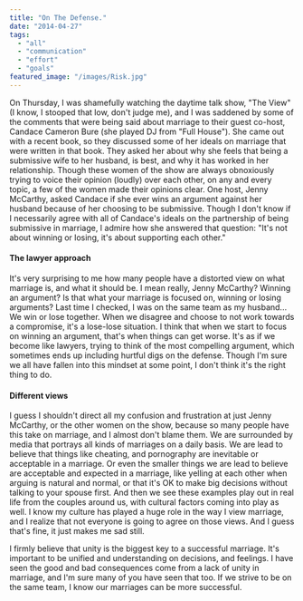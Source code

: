 ```yaml
---
title: "On The Defense."
date: "2014-04-27"
tags:
  - "all"
  - "communication"
  - "effort"
  - "goals"
featured_image: "/images/Risk.jpg"
---
```


On Thursday, I was shamefully watching the daytime talk show, "The View" (I know, I stooped that low, don't judge me), and I was saddened by some of the comments that were being said about marriage to their guest co-host, Candace Cameron Bure (she played DJ from "Full House"). She came out with a recent book, so they discussed some of her ideals on marriage that were written in that book. They asked her about why she feels that being a submissive wife to her husband, is best, and why it has worked in her relationship. Though these women of the show are always obnoxiously trying to voice their opinion (loudly) over each other, on any and every topic, a few of the women made their opinions clear. One host, Jenny McCarthy, asked Candace if she ever wins an argument against her husband because of her choosing to be submissive. Though I don't know if I necessarily agree with all of Candace's ideals on the partnership of being submissive in marriage, I admire how she answered that question: "It's not about winning or losing, it's about supporting each other."

#### The lawyer approach

It's very surprising to me how many people have a distorted view on what marriage is, and what it should be. I mean really, Jenny McCarthy? Winning an argument? Is that what your marriage is focused on, winning or losing arguments? Last time I checked, I was on the same team as my husband... We win or lose together. When we disagree and choose to not work towards a compromise, it's a lose-lose situation. I think that when we start to focus on winning an argument, that's when things can get worse. It's as if we become like lawyers, trying to think of the most compelling argument, which sometimes ends up including hurtful digs on the defense. Though I'm sure we all have fallen into this mindset at some point, I don't think it's the right thing to do.

#### Different views

I guess I shouldn't direct all my confusion and frustration at just Jenny McCarthy, or the other women on the show, because so many people have this take on marriage, and I almost don't blame them. We are surrounded by media that portrays all kinds of marriages on a daily basis. We are lead to believe that things like cheating, and pornography are inevitable or acceptable in a marriage. Or even the smaller things we are lead to believe are acceptable and expected in a marriage, like yelling at each other when arguing is natural and normal, or that it's OK to make big decisions without talking to your spouse first. And then we see these examples play out in real life from the couples around us, with cultural factors coming into play as well. I know my culture has played a huge role in the way I view marriage, and I realize that not everyone is going to agree on those views. And I guess that's fine, it just makes me sad still.

I firmly believe that unity is the biggest key to a successful marriage. It's important to be unified and understanding on decisions, and feelings. I have seen the good and bad consequences come from a lack of unity in marriage, and I'm sure many of you have seen that too. If we strive to be on the same team, I know our marriages can be more successful.
